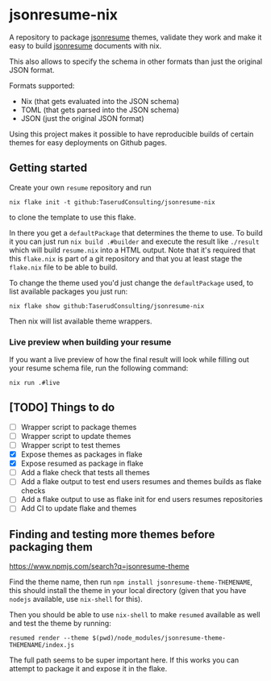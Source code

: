 # jsonresume-nix

A repository to package [jsonresume](https://jsonresume.org/) themes,
validate they work and make it easy to build
[jsonresume](https://jsonresume.org/) documents with nix.

This also allows to specify the schema in other formats than just the
original JSON format.

Formats supported:

- Nix (that gets evaluated into the JSON schema)
- TOML (that gets parsed into the JSON schema)
- JSON (just the original JSON format)

Using this project makes it possible to have reproducible builds of
certain themes for easy deployments on Github pages.

## Getting started

Create your own `resume` repository and run

    nix flake init -t github:TaserudConsulting/jsonresume-nix

to clone the template to use this flake.

In there you get a `defaultPackage` that determines the theme to
use. To build it you can just run `nix build .#builder` and execute
the result like `./result` which will build `resume.nix` into a HTML
output. Note that it's required that this `flake.nix` is part of a git
repository and that you at least stage the `flake.nix` file to be able
to build.

To change the theme used you'd just change the `defaultPackage` used,
to list available packages you just run:

    nix flake show github:TaserudConsulting/jsonresume-nix

Then nix will list available theme wrappers.

### Live preview when building your resume

If you want a live preview of how the final result will look while
filling out your resume schema file, run the following command:

    nix run .#live

## [TODO] Things to do

- [ ] Wrapper script to package themes
- [ ] Wrapper script to update themes
- [ ] Wrapper script to test themes
- [X] Expose themes as packages in flake
- [X] Expose resumed as package in flake
- [ ] Add a flake check that tests all themes
- [ ] Add a flake output to test end users resumes and themes builds
      as flake checks
- [ ] Add a flake output to use as flake init for end users resumes
      repositories
- [ ] Add CI to update flake and themes

## Finding and testing more themes before packaging them

<https://www.npmjs.com/search?q=jsonresume-theme>

Find the theme name, then run `npm install
jsonresume-theme-THEMENAME`, this should install the theme in your
local directory (given that you have `nodejs` available, use
`nix-shell` for this).

Then you should be able to use `nix-shell` to make `resumed` available
as well and test the theme by running:

    resumed render --theme $(pwd)/node_modules/jsonresume-theme-THEMENAME/index.js

The full path seems to be super important here. If this works you can
attempt to package it and expose it in the flake.
